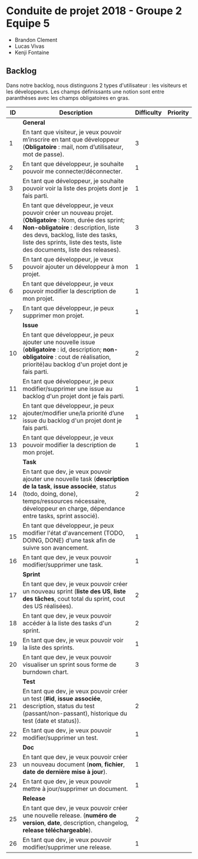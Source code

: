 # Conduite de projet 2018 - Groupe 2 Equipe 5

* Brandon Clement
* Lucas Vivas
* Kenji Fontaine

## Backlog

Dans notre backlog, nous distinguons 2 types d'utilisateur : les visiteurs et les développeurs. Les champs définissants une notion sont entre paranthèses avec les champs obligatoires en gras.

| ID | Description | Difficulty | Priority |
|----|-------------|------------|----------|
|    | **General** |            |          |
|  1 | En tant que visiteur, je veux pouvoir m’inscrire en tant que développeur (**Obligatoire** : mail, nom d’utilisateur, mot de passe).            | 3 |  |
|  2 | En tant que développeur, je souhaite pouvoir me connecter/déconnecter. | 1 |  |
|  3 | En tant que développeur, je souhaite pouvoir voir la liste des projets dont je fais parti. | 1 |  |
|  4 | En tant que développeur, je veux pouvoir créer un nouveau projet. (**Obligatoire** : Nom, durée des sprint; **Non-obligatoire** : description, liste des devs, backlog, liste des tasks, liste des sprints, liste des tests, liste des documents, liste des releases). | 3 |  |
|  5 | En tant que développeur, je veux pouvoir ajouter un développeur à mon projet. | 1 |  |
|  6 | En tant que développeur, je veux pouvoir modifier la description de mon projet. | 1 |  |
|  7 | En tant que développeur, je peux supprimer mon projet. | 1 |  |
|    | **Issue** |	|	|
| 10 | En tant que développeur, je peux ajouter une nouvelle issue (**obligatoire** : id, description; **non-obligatoire** : cout de réalisation, priorité)au backlog d'un projet dont je fais parti. | 2 |  |
| 11 | En tant que développeur, je peux modifier/supprimer une issue au backlog d'un projet dont je fais parti. | 1 |  |
| 12 | En tant que développeur, je peux ajouter/modifier une/la priorité d’une issue du backlog d'un projet dont je fais parti. | 1 |  |
| 13 | En tant que développeur, je veux pouvoir modifier la description de mon projet. | 1 |  |
|    | **Task** |    |    |
| 14 | En tant que dev, je veux pouvoir ajouter une nouvelle task (**description de la task**, **issue associée**, status (todo, doing, done), temps/ressources nécessaire, développeur en charge, dépendance entre tasks, sprint associé). | 2 |  |
| 15 | En tant que développeur, je peux modifier l'état d'avancement (TODO, DOING, DONE) d'une task afin de suivre son avancement. | 1 |  |
| 16 | En tant que dev, je veux pouvoir modifier/supprimer une task. | 1 |  |
|    | **Sprint** |    |    |
| 17 | En tant que dev, je veux pouvoir créer un nouveau sprint (**liste des US**, **liste des tâches**, cout total du sprint, cout des US réalisées). | 2 |  |
| 18 | En tant que dev, je veux pouvoir accéder à la liste des tasks d'un sprint. | 2 |  |
| 19 | En tant que dev, je veux pouvoir voir la liste des sprints. | 1 |  |
| 20 | En tant que dev, je veux pouvoir visualiser un sprint sous forme de burndown chart. | 3 |  |
|    | **Test** |    |    |
| 21 | En tant que dev, je veux pouvoir créer un test (**#id**, **issue associée**, description, status du test (passant/non-passant), historique du test (date et status)). | 2 |  |
| 22 | En tant que dev, je veux pouvoir modifier/supprimer un test. | 1 |  |
|    | **Doc** |    |    |
| 23 | En tant que dev, je veux pouvoir créer un nouveau document (**nom**, **fichier**, **date de dernière mise à jour**). | 1 |  |
| 24 | En tant que dev, je veux pouvoir mettre à jour/supprimer un document. | 1 |  |
|    | **Release** |    |    |
| 25 | En tant que dev, je veux pouvoir créer une nouvelle release. (**numéro de version**, **date**, description, changelog, **release téléchargeable**). | 2 |  |
| 26 | En tant que dev, je veux pouvoir modifier/supprimer une release. | 1 |  |
